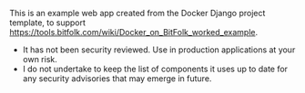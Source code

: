 This is an example web app created from the Docker Django project template, to support https://tools.bitfolk.com/wiki/Docker_on_BitFolk_worked_example.

* It has not been security reviewed. Use in production applications at your own risk.
* I do not undertake to keep the list of components it uses up to date for any security advisories that may emerge in future.
